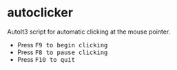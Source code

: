 # autoclicker
AutoIt3 script for automatic clicking at the mouse pointer.
- Press <kbd>F9<kbd> to begin clicking
- Press <kbd>F8<kbd> to pause clicking
- Press <kbd>F10<kbd> to quit

